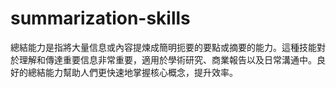 # summarization-skills
總結能力是指將大量信息或內容提煉成簡明扼要的要點或摘要的能力。這種技能對於理解和傳達重要信息非常重要，適用於學術研究、商業報告以及日常溝通中。良好的總結能力幫助人們更快速地掌握核心概念，提升效率。
